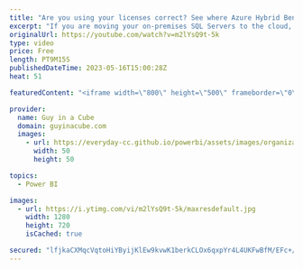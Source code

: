 ```yaml
---
title: "Are you using your licenses correct? See where Azure Hybrid Benefits can help!"
excerpt: "If you are moving your on-premises SQL Servers to the cloud, and/or if you have a mix of Azure SQL, Managed Instance and on-prem, make sure you are licensing correctly with Azure Hybrid Benefits. Shashank shows us how!  Azure Hybrid Benefit https://azure.microsoft.com/pricing/hybrid-benefit/  Azure Hybrid"
originalUrl: https://youtube.com/watch?v=m2lYsQ9t-5k
type: video
price: Free
length: PT9M15S
publishedDateTime: 2023-05-16T15:00:28Z
heat: 51

featuredContent: "<iframe width=\"800\" height=\"500\" frameborder=\"0\" src=\"https://www.youtube.com/embed/m2lYsQ9t-5k\" allow=\"accelerometer; autoplay; encrypted-media; gyroscope; picture-in-picture\" allowfullscreen></iframe>"

provider:
  name: Guy in a Cube
  domain: guyinacube.com
  images:
    - url: https://everyday-cc.github.io/powerbi/assets/images/organizations/guyinacube.com-50x50.jpg
      width: 50
      height: 50

topics:
  - Power BI

images:
  - url: https://i.ytimg.com/vi/m2lYsQ9t-5k/maxresdefault.jpg
    width: 1280
    height: 720
    isCached: true

secured: "lfjkaCXMqcVqtoHiYByijKlEw9kvwK1berkCLOx6qxpYr4L4UKFwBfM/EFc+/He9pYzBY+GP7VA+dts7ofrCcjiPOlGSPFzID8dmpcPiAJCoUlnzSmR6oPjh9WlRtM7Pi7tzQ4O8Y8l8e4/Dsc1nlvXrmSiNtJKvHtk/baKqQJfoBCvnvsq36tMCZQ9FVxl9rof+Ghv+pzRj4wb6mBOnRXJyrvcorObVqfk6KjsmAuz8lKvI+1C35SLsyPDn8RxeNZtipRWTLJAWIhO6IlLJ8GXXje4x8OTW4ngYWBhlPWv8D9A+EwBB8Z4XZINtcvtQQaBb4l/lq9FnV1DrBAqT+pwaGp2SwmEzuvan6AtTbhsu9dW8tTi5AqiyF80VQ7glO75cBDcYLZk3kW9zFejBcb1JuKu0+Hi6/18Qz9hc7Bo=;gLDQikYgRoKRVCDmy1qHIA=="
---
```



